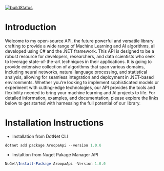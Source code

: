 [![buildStatus](https://github.com/ddobric/neocortexapi/workflows/.NET%20Core/badge.svg)](https://github.com/sahithkumar1999/AroopaApi/actions?query=workflow%3A%22.NET+Core%22)

# Introduction

Welcome to my open-source API, the future powerful and versatile library crafting to provide a wide range of Machine Learning and AI algorithms, all developed using C# and the .NET framework. This API is designed to be a robust resource for developers, researchers, and data scientists who seek to leverage state-of-the-art techniques in their applications. It is going to provide extensive collection of algorithms that span various domains, including neural networks, natural language processing, and statistical analysis, allowing for seamless integration and deployment in .NET-based environments. Whether you're looking to implement sophisticated models or experiment with cutting-edge technologies, our API provides the tools and flexibility needed to bring your machine learning and AI projects to life. For detailed information, examples, and documentation, please explore the links below to get started with harnessing the full potential of our library.

# Installation Instructions
- Installation from DotNet CLI
```Powershell
dotnet add package AroopaApi --version 1.0.0
```
- Instaltion from Nuget Pakage Manager API
```Powershell
NuGet\Install-Package AroopaApi -Version 1.0.0
```




